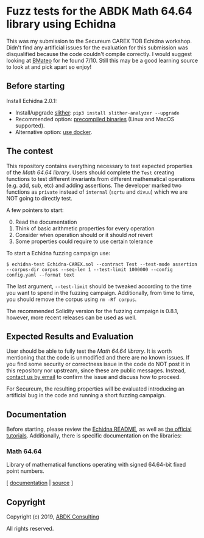 # Fuzz tests for the ABDK Math 64.64 library using Echidna
This was my submission to the Secureum CAREX TOB Echidna workshop. Didn't find any artificial issues for the evaluation for this submission was disqualified because the code couldn't compile correctly. I would suggest looking at [BMateo](https://github.com/BMateo/EchidnaWorkshop/blob/main/contracts/Echidna-CAREX.sol) for he found 7/10. Still this may be a good learning source to look at and pick apart so enjoy!

## Before starting

Install Echidna 2.0.1:

* Install/upgrade [slither](https://github.com/crytic/slither): `pip3 install slither-analyzer --upgrade`
* Recommended option: [precompiled binaries](https://github.com/crytic/echidna/releases/tag/v2.0.1) (Linux and MacOS supported). 
* Alternative option: [use docker](https://hub.docker.com/layers/echidna/trailofbits/echidna/v2.0.1/images/sha256-526df14f9a90ba5615816499844263e851d7f34ed241acbdd619eb7aa0bb8556?context=explore).

## The contest

This repository contains everything necessary to test expected properties of the *Math 64.64 library*. Users should complete the `Test` creating functions to test different invariants from different mathematical operations (e.g. add, sub, etc) and adding assertions. The developer marked two functions as `private` instead of `internal` (`sqrtu` and `divuu`) which we are NOT going to directly test. 

A few pointers to start:

0. Read the documentation
1. Think of basic arithmetic properties for every operation
2. Consider when operation should or it should *not* revert
3. Some properties could require to use certain tolerance

To start a Echidna fuzzing campaign use:

```
$ echidna-test Echidna-CAREX.sol --contract Test --test-mode assertion --corpus-dir corpus --seq-len 1 --test-limit 1000000 --config config.yaml --format text
```

The last argument, `--test-limit` should be tweaked according to the time you want to spend in the fuzzing campaign. 
Additionally, from time to time, you should remove the corpus using `rm -Rf corpus`.

The recommended Solidity version for the fuzzing campaign is 0.8.1, however, more recent releases can be used as well.

## Expected Results and Evaluation

User should be able to fully test the *Math 64.64 library*. It is worth mentioning that the code is unmodified and there are no known issues. 
If you find some security or correctness issue in the code do NOT post it in this repository nor upstream, since these are public messages.
Instead, [contact us by email](mailto:gustavo.grieco@trailofbits.com) to confirm the issue and discuss how to proceed.

For Secureum, the resulting properties will be evaluated introducing an artificial bug in the code and running a short fuzzing campaign. 

## Documentation

Before starting, please review the [Echidna README](https://github.com/crytic/echidna#echidna-a-fast-smart-contract-fuzzer-), as well as [the official tutorials](https://github.com/crytic/building-secure-contracts/tree/master/program-analysis/echidna). Additionally, there is specific documentation on the libraries:

### Math 64.64

Library of mathematical functions operating with signed 64.64-bit fixed point
numbers.

\[ [documentation](ABDKMath64x64.md) | [source](ABDKMath64x64.sol) \]

## Copyright

Copyright (c) 2019, [ABDK Consulting](https://abdk.consulting/)

All rights reserved.
